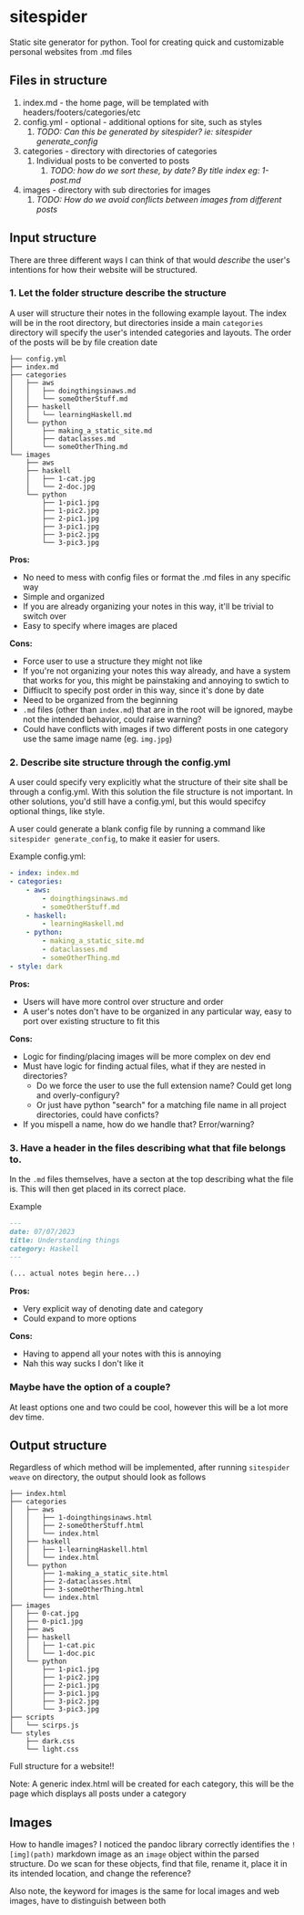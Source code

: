# sitespider
Static site generator for python. Tool for creating quick and customizable personal websites from .md files

## Files in structure

1. index.md - the home page, will be templated with headers/footers/categories/etc
2. config.yml - optional - additional options for site, such as styles
   1. _TODO: Can this be generated by sitespider? ie: sitespider generate\_config_
3. categories - directory with directories of categories
   1. Individual posts to be converted to posts
      1. _TODO: how do we sort these, by date? By title index eg: 1-post.md_
4. images - directory with sub directories for images
   1. _TODO: How do we avoid conflicts between images from different posts_

## Input structure

There are three different ways I can think of that would _describe_ the user's intentions for how their website will be structured.

### 1. Let the folder structure describe the structure

A user will structure their notes in the following example layout. The index will be in the root directory, but directories inside a main `categories` directory will specify the user's intended categories and layouts. The order of the posts will be by file creation date

```
├── config.yml
├── index.md
├── categories
│   ├── aws
│   │   ├── doingthingsinaws.md
│   │   └── someOtherStuff.md
│   ├── haskell
│   │   └── learningHaskell.md
│   └── python
│       ├── making_a_static_site.md
│       ├── dataclasses.md
│       └── someOtherThing.md
└── images
    ├── aws
    ├── haskell
    │   ├── 1-cat.jpg
    │   └── 2-doc.jpg
    └── python
        ├── 1-pic1.jpg
        ├── 1-pic2.jpg
        ├── 2-pic1.jpg
        ├── 3-pic1.jpg
        ├── 3-pic2.jpg
        └── 3-pic3.jpg
```

**Pros:** 

* No need to mess with config files or format the .md files in any specific way
* Simple and organized
* If you are already organizing your notes in this way, it'll be trivial to switch over
* Easy to specify where images are placed

**Cons:**

* Force user to use a structure they might not like
* If you're not organizing your notes this way already, and have a system that works for you, this might be painstaking and annoying to swtich to
* Diffiuclt to specify post order in this way, since it's done by date 
* Need to be organized from the beginning
* `.md` files (other than `index.md`) that are in the root will be ignored, maybe not the intended behavior, could raise warning?
* Could have conflicts with images if two different posts in one category use the same image name (eg. `img.jpg`)

### 2. Describe site structure through the config.yml

A user could specify very explicitly what the structure of their site shall be through a config.yml. With this solution the file structure is not important. In other solutions, you'd still have a config.yml, but this would specifcy optional things, like style.

A user could generate a blank config file by running a command like `sitespider generate_config`, to make it easier for users.

Example config.yml:

```yaml
- index: index.md
- categories:
    - aws:
        - doingthingsinaws.md
        - someOtherStuff.md
    - haskell:
        - learningHaskell.md
    - python:
        - making_a_static_site.md
        - dataclasses.md
        - someOtherThing.md
- style: dark

```

**Pros:** 

* Users will have more control over structure and order
* A user's notes don't have to be organized in any particular way, easy to port over existing structure to fit this

**Cons:**

* Logic for finding/placing images will be more complex on dev end
* Must have logic for finding actual files, what if they are nested in directories?
  * Do we force the user to use the full extension name? Could get long and overly-configury?
  * Or just have python "search" for a matching file name in all project directories, could have conficts?
* If you mispell a name, how do we handle that? Error/warning?

### 3. Have a header in the files describing what that file belongs to.

In the `.md` files themselves, have a secton at the top describing what the file is. This will then get placed in its correct place.

Example

```md
---
date: 07/07/2023
title: Understanding things
category: Haskell
---

(... actual notes begin here...)
```

**Pros:**

* Very explicit way of denoting date and category
* Could expand to more options

**Cons:**

* Having to append all your notes with this is annoying
* Nah this way sucks I don't like it

### Maybe have the option of a couple?

At least options one and two could be cool, however this will be a lot more dev time.

## Output structure

Regardless of which method will be implemented, after running `sitespider weave` on directory, the output should look as follows

```
├── index.html
├── categories
│   ├── aws
│   │   ├── 1-doingthingsinaws.html
│   │   ├── 2-someOtherStuff.html
│   │   └── index.html
│   ├── haskell
│   │   ├── 1-learningHaskell.html
│   │   └── index.html
│   └── python
│       ├── 1-making_a_static_site.html
│       ├── 2-dataclasses.html
│       ├── 3-someOtherThing.html
│       └── index.html
├── images
│   ├── 0-cat.jpg
│   ├── 0-pic1.jpg
│   ├── aws
│   ├── haskell
│   │   ├── 1-cat.pic
│   │   └── 1-doc.pic
│   └── python
│       ├── 1-pic1.jpg
│       ├── 1-pic2.jpg
│       ├── 2-pic1.jpg
│       ├── 3-pic1.jpg
│       ├── 3-pic2.jpg
│       └── 3-pic3.jpg
├── scripts
│   └── scirps.js
└── styles
    ├── dark.css
    └── light.css
```

Full structure for a website!!

Note: A generic index.html will be created for each category, this will be the page which displays all posts under a category

## Images

How to handle images? I noticed the pandoc library correctly identifies the `![img](path)` markdown image as an `image` object within the
parsed structure. Do we scan for these objects, find that file, rename it, place it in its intended location, and change the reference?

Also note, the keyword for images is the same for local images and web images, have to distinguish between both
